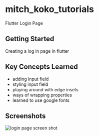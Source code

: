 # mitch_koko_tutorials

Flutter Login Page

## Getting Started

Creating a log in page in flutter

## Key Concepts Learned
- adding input field
- styling input field
- playing around with edge insets
- ways of wrapping properties
- learned to use google fonts

## Screenshots

![login page screen shot](https://github.com/justkingsley/login-page/blob/main/assets/screenshot.png)